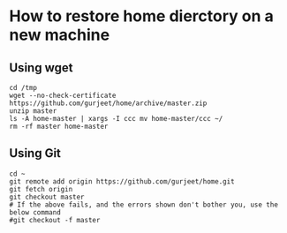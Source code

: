# How to restore home dierctory on a new machine
## Using wget
    cd /tmp
    wget --no-check-certificate https://github.com/gurjeet/home/archive/master.zip
    unzip master
    ls -A home-master | xargs -I ccc mv home-master/ccc ~/
    rm -rf master home-master
## Using Git

    cd ~
    git remote add origin https://github.com/gurjeet/home.git
    git fetch origin
    git checkout master
    # If the above fails, and the errors shown don't bother you, use the below command
    #git checkout -f master

